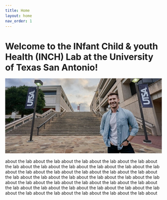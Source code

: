 ```yaml
---
title: Home
layout: home
nav_order: 1
---
```


# **Welcome to the INfant Child & youth Health (INCH) Lab at the University of Texas San Antonio!**

![Campus](https://raw.githubusercontent.com/inchlab-utsa/inchlab-utsa.github.io/main/imgs/cover.jpg "Denver Brown")

about the lab about the lab about the lab about the lab about the lab about the lab about the lab about the lab about the lab about the lab about the lab about the lab about the lab about the lab about the lab about the lab about the lab about the lab about the lab about the lab about the lab about the lab about the lab about the lab about the lab about the lab about the lab about the lab about the lab about the lab about the lab about the lab about the lab about the lab about the lab about the lab about the lab about the lab about


